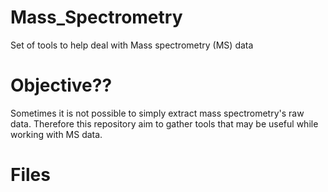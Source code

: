 # Mass_Spectrometry
Set of tools to help deal with Mass spectrometry (MS) data

# Objective??
Sometimes it is not possible to simply extract mass spectrometry's raw data. Therefore this repository aim to gather tools that may be useful while working with MS data.

# Files
